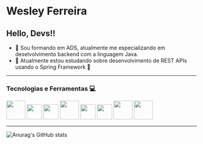 # Wesley Ferreira
## Hello, Devs!!
- 🔭 Sou formando em ADS, atualmente me especializando em deselvolvimento backend  com a linguagem Java.
- 🌱 Atualmente estou  estudando sobre desenvolvimento de  REST APIs usando o Spring Framework  🍃

***
### Tecnologias e Ferramentas  💻

<div style="display: block;  style="margin-botom: 20px;">
<img src="https://cdn.jsdelivr.net/gh/devicons/devicon/icons/java/java-original-wordmark.svg"  width="50" height="50" /> 
<img src="https://cdn.jsdelivr.net/gh/devicons/devicon/icons/spring/spring-original.svg"  width="40" height="40"  />
<img src="https://cdn.jsdelivr.net/gh/devicons/devicon/icons/git/git-original.svg" width="40" heigth = "40" />
 <img src="https://cdn.jsdelivr.net/gh/devicons/devicon/icons/github/github-original.svg"  width="50" height="50" />
<img src="https://cdn.jsdelivr.net/gh/devicons/devicon/icons/postgresql/postgresql-original.svg"   width="40" height="40"/>
<img src="https://cdn.jsdelivr.net/gh/devicons/devicon/icons/mysql/mysql-original.svg" width="40" height="40" />
<img src="https://cdn.jsdelivr.net/gh/devicons/devicon/icons/docker/docker-original.svg"   width="50" height="50"/>
<img src="https://cdn.jsdelivr.net/gh/devicons/devicon/icons/mongodb/mongodb-original.svg"   width="50" height="50"/>        
 </div>

***
![Anurag's GitHub stats](https://github-readme-stats.vercel.app/api?username=wesleyfsousa01&show_icons=true&theme=transparent)      
